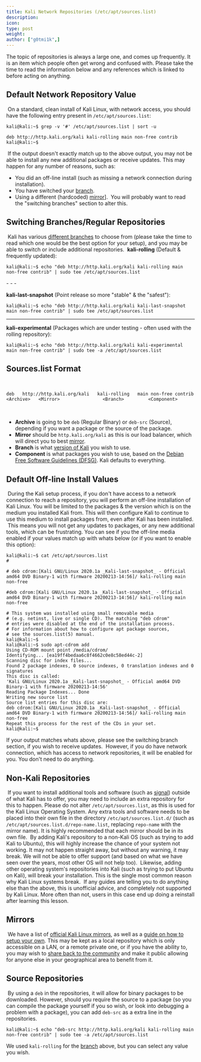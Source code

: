 ```yaml
---
title: Kali Network Repositories (/etc/apt/sources.list)
description:
icon:
type: post
weight:
author: ["g0tmi1k",]
---
```


​The topic of repositories is always a large one, and comes up frequently. It is an item which people often get wrong and confused with. Please take the time to read the information below and any references which is linked to before acting on anything.
​
## Default Network Repository Value
​
On a standard, clean install of Kali Linux, with network access, you should have the following entry present in `/etc/apt/sources.list`:
​
```console
kali@kali:~$ grep -v '#' /etc/apt/sources.list | sort -u
​
deb http://http.kali.org/kali kali-rolling main non-free contrib
kali@kali:~$
```

​
If the output doesn't exactly match up to the above output, you may not be able to install any new additional packages or receive updates.
This may happen for any number of reasons, such as:
​
- You did an off-line install (such as missing a network connection during installation).
- You have switched your [branch](/docs/general-use/kali-branches/).
- Using a different (hardcoded) [mirror](/docs/community/kali-linux-mirrors/)].
​
You will probably want to read the "switching branches" section to alter this.
​
## Switching Branches/Regular Repositories
​
Kali has various [different branches](/docs/general-use/kali-branches/) to choose from (please take the time to read which one would be the best option for your setup), and you may be able to switch or include additional repositories.
​
**kali-rolling** (Default & frequently updated):
​
```console
kali@kali:~$ echo "deb http://http.kali.org/kali kali-rolling main non-free contrib" | sudo tee /etc/apt/sources.list
```

​- - -

**kali-last-snapshot** (Point release so more "stable" & the "safest"):
​
```console
kali@kali:~$ echo "deb http://http.kali.org/kali kali-last-snapshot main non-free contrib" | sudo tee /etc/apt/sources.list
```

- - -

**kali-experimental** (Packages which are under testing - often used with the rolling repository):
​
```console
kali@kali:~$ echo "deb http://http.kali.org/kali kali-experimental main non-free contrib" | sudo tee -a /etc/apt/sources.list
```
## Sources.list Format
​
```plaintext
deb   http://http.kali.org/kali   kali-rolling   main non-free contrib
<Archive>   <Mirror>                <Branch>         <Component>
```

​
- **Archive** is going to be `deb` (Regular Binary) or `deb-src` (Source), depending if you want a package or the source of the package.
- **Mirror** should be `http.kali.org/kali` as this is our load balancer, which will direct you to best [mirror](/docs/community/kali-linux-mirrors/).
- **Branch** is what [version of Kali](/docs/general-use/kali-branches/) you wish to use.
- **Component** is what packages you wish to use, based on the [Debian Free Software Guidelines (DFSG)](https://www.debian.org/social_contract#guidelines). Kali defaults to everything.
​
## Default Off-line Install Values
​
During the Kali setup process, if you don't have access to a network connection to reach a repository, you will perform an off-line installation of Kali Linux. You will be limited to the packages & the version which is on the medium you installed Kali from. This will then configure Kali to continue to use this medium to install packages from, even after Kali has been installed.
​
This means you will not get any updates to packages, or any new additional tools, which can be frustrating. You can see if you the off-line media enabled if your values match up with whats below (or if you want to enable this option):
​
```console
kali@kali:~$ cat /etc/apt/sources.list
#
​
# deb cdrom:[Kali GNU/Linux 2020.1a _Kali-last-snapshot_ - Official amd64 DVD Binary-1 with firmware 20200213-14:56]/ kali-rolling main non-free
​
#deb cdrom:[Kali GNU/Linux 2020.1a _Kali-last-snapshot_ - Official amd64 DVD Binary-1 with firmware 20200213-14:56]/ kali-rolling main non-free
​
# This system was installed using small removable media
# (e.g. netinst, live or single CD). The matching "deb cdrom"
# entries were disabled at the end of the installation process.
# For information about how to configure apt package sources,
# see the sources.list(5) manual.
kali@kali:~$
kali@kali:~$ sudo apt-cdrom add
Using CD-ROM mount point /media/cdrom/
Identifying... [ea19ff4bedaa6c8f4662c0e8c58ed44c-2]
Scanning disc for index files...
Found 2 package indexes, 0 source indexes, 0 translation indexes and 0 signatures
This disc is called:
'Kali GNU/Linux 2020.1a _Kali-last-snapshot_ - Official amd64 DVD Binary-1 with firmware 20200213-14:56'
Reading Package Indexes... Done
Writing new source list
Source list entries for this disc are:
deb cdrom:[Kali GNU/Linux 2020.1a _Kali-last-snapshot_ - Official amd64 DVD Binary-1 with firmware 20200213-14:56]/ kali-rolling main non-free
Repeat this process for the rest of the CDs in your set.
kali@kali:~$
```

​If your output matches whats above, please see the switching branch section, if you wish to receive updates.
​
However, if you do have network connection, which has access to network repositories, it will be enabled for you. You don't need to do anything.
​
## Non-Kali Repositories
​
If you want to install additional tools and software (such as [signal](https://signal.org/)) outside of what Kali has to offer, you may need to include an extra repository for this to happen. Please do not alter `/etc/apt/sources.list`, as this is used for the Kali Linux Operating System. Any extra tools and software needs to be placed into their own file in the directory `/etc/apt/sources.list.d/` (such as `/etc/apt/sources.list.d/repo-name.list`, replacing `repo-name` with the mirror name). It is highly recommended that each mirror should be in its own file.
​
By adding Kali's repository to a non-Kali OS (such as trying to add Kali to Ubuntu), this will highly increase the chance of your system not working. It may not happen straight away, but without any warning, it may break. We will not be able to offer support (and based on what we have seen over the years, most other OS will not help too).
​
Likewise, adding other operating system's repositories into Kali (such as trying to put Ubuntu on Kali), will break your installation. This is the single most common reason why Kali Linux systems break.
​
If any guides are telling you to do anything else than the above, this is unofficial advice, and completely not supported by Kali Linux. More often than not, users in this case end up doing a reinstall after learning this lesson.

## Mirrors
​
We have a list of [official Kali Linux mirrors](/docs/community/kali-linux-mirrors/), as well as a [guide on how to setup your own](/docs/community/setting-up-a-kali-linux-mirror/). This may be kept as a local repository which is only accessible on a LAN, or a remote private one, or if you have the ability to, you may wish to [share back to the community](/docs/community/contribute/) and make it public allowing for anyone else in your geographical area to benefit from it.
​
## Source Repositories
​
By using a `deb` in the repositories, it will allow for binary packages to be downloaded. However, should you require the source to a package (so you can compile the package yourself if you so wish, or look into debugging a problem with a package), you can add `deb-src` as a extra line in the repositories.
​
```console
kali@kali:~$ echo "deb-src http://http.kali.org/kali kali-rolling main non-free contrib" | sudo tee -a /etc/apt/sources.list
```

We used `kali-rolling` for the [branch](/docs/general-use/kali-branches/) above, but you can select any value you wish.

